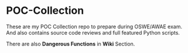 # POC-Collection

These are my POC Collection repo to prepare during OSWE/AWAE exam. And also contains source code reviews and full featured Python scripts.

There are also **Dangerous Functions** in **Wiki** Section.
